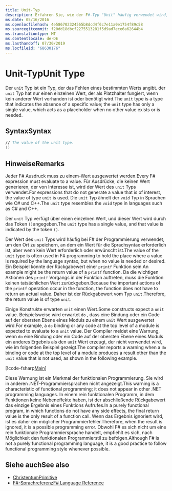 ```yaml
---
title: Unit-Typ
description: Erfahren Sie, wie der F#-Typ "Unit" häufig verwendet wird, um die Stelle zu speichern, in dem ein Wert durch die Syntax der erforderlich ist, wenn kein Wert erforderlich oder gewünscht ist.
ms.date: 05/16/2016
ms.openlocfilehash: 4e586702324565b8dcd4f6c7e11a0e1754f89c58
ms.sourcegitcommit: f20dd18dbcf2275513281f5d9ad7ece6a62644b4
ms.translationtype: MT
ms.contentlocale: de-DE
ms.lasthandoff: 07/30/2019
ms.locfileid: "68630176"
---
```

# <a name="unit-type"></a><span data-ttu-id="de55a-103">Unit-Typ</span><span class="sxs-lookup"><span data-stu-id="de55a-103">Unit Type</span></span>

<span data-ttu-id="de55a-104">Der `unit` Typ ist ein Typ, der das Fehlen eines bestimmten Werts angibt. der `unit` Typ hat nur einen einzelnen Wert, der als Platzhalter fungiert, wenn kein anderer Wert vorhanden ist oder benötigt wird.</span><span class="sxs-lookup"><span data-stu-id="de55a-104">The `unit` type is a type that indicates the absence of a specific value; the `unit` type has only a single value, which acts as a placeholder when no other value exists or is needed.</span></span>

## <a name="syntax"></a><span data-ttu-id="de55a-105">Syntax</span><span class="sxs-lookup"><span data-stu-id="de55a-105">Syntax</span></span>

```fsharp
// The value of the unit type.
()
```

## <a name="remarks"></a><span data-ttu-id="de55a-106">Hinweise</span><span class="sxs-lookup"><span data-stu-id="de55a-106">Remarks</span></span>

<span data-ttu-id="de55a-107">Jeder F# Ausdruck muss zu einem-Wert ausgewertet werden.</span><span class="sxs-lookup"><span data-stu-id="de55a-107">Every F# expression must evaluate to a value.</span></span> <span data-ttu-id="de55a-108">Für Ausdrücke, die keinen Wert generieren, der von Interesse ist, wird der Wert des `unit` Typs verwendet.</span><span class="sxs-lookup"><span data-stu-id="de55a-108">For expressions that do not generate a value that is of interest, the value of type `unit` is used.</span></span> <span data-ttu-id="de55a-109">Die `unit` Typ ähnelt der `void` Typ in Sprachen wie C# und C++.</span><span class="sxs-lookup"><span data-stu-id="de55a-109">The `unit` type resembles the `void` type in languages such as C# and C++.</span></span>

<span data-ttu-id="de55a-110">Der `unit` Typ verfügt über einen einzelnen Wert, und dieser Wert wird durch das Token `()`angegeben.</span><span class="sxs-lookup"><span data-stu-id="de55a-110">The `unit` type has a single value, and that value is indicated by the token `()`.</span></span>

<span data-ttu-id="de55a-111">Der Wert des `unit` Typs wird häufig bei F# der Programmierung verwendet, um den Ort zu speichern, an dem ein Wert für die Sprachsyntax erforderlich ist, aber wenn kein Wert erforderlich oder erwünscht ist.</span><span class="sxs-lookup"><span data-stu-id="de55a-111">The value of the `unit` type is often used in F# programming to hold the place where a value is required by the language syntax, but when no value is needed or desired.</span></span> <span data-ttu-id="de55a-112">Ein Beispiel könnte der Rückgabewert einer `printf` Funktion sein.</span><span class="sxs-lookup"><span data-stu-id="de55a-112">An example might be the return value of a `printf` function.</span></span> <span data-ttu-id="de55a-113">Da die wichtigen Aktionen des `printf` Vorgangs in der Funktion auftreten, muss die Funktion keinen tatsächlichen Wert zurückgeben.</span><span class="sxs-lookup"><span data-stu-id="de55a-113">Because the important actions of the `printf` operation occur in the function, the function does not have to return an actual value.</span></span> <span data-ttu-id="de55a-114">Daher ist der Rückgabewert vom Typ `unit`.</span><span class="sxs-lookup"><span data-stu-id="de55a-114">Therefore, the return value is of type `unit`.</span></span>

<span data-ttu-id="de55a-115">Einige Konstrukte erwarten `unit` einen Wert.</span><span class="sxs-lookup"><span data-stu-id="de55a-115">Some constructs expect a `unit` value.</span></span> <span data-ttu-id="de55a-116">Beispielsweise wird erwartet `do` , dass eine Bindung oder ein Code auf der obersten Ebene eines Moduls zu einem `unit` Wert ausgewertet wird.</span><span class="sxs-lookup"><span data-stu-id="de55a-116">For example, a `do` binding or any code at the top level of a module is expected to evaluate to a `unit` value.</span></span> <span data-ttu-id="de55a-117">Der Compiler meldet eine Warnung, wenn `do` eine Bindung oder ein Code auf der obersten Ebene eines Moduls ein anderes Ergebnis als den `unit` Wert erzeugt, der nicht verwendet wird, wie im folgenden Beispiel gezeigt.</span><span class="sxs-lookup"><span data-stu-id="de55a-117">The compiler reports a warning when a `do` binding or code at the top level of a module produces a result other than the `unit` value that is not used, as shown in the following example.</span></span>

[!code-fsharp[Main](~/samples/snippets/fsharp/lang-ref-1/snippet901.fs)]

<span data-ttu-id="de55a-118">Diese Warnung ist ein Merkmal der funktionalen Programmierung. Sie wird in anderen .NET-Programmiersprachen nicht angezeigt.</span><span class="sxs-lookup"><span data-stu-id="de55a-118">This warning is a characteristic of functional programming; it does not appear in other .NET programming languages.</span></span> <span data-ttu-id="de55a-119">In einem rein funktionalen Programm, in dem Funktionen keine Nebeneffekte haben, ist der abschließende Rückgabewert das einzige Ergebnis eines Funktions Aufrufes.</span><span class="sxs-lookup"><span data-stu-id="de55a-119">In a purely functional program, in which functions do not have any side effects, the final return value is the only result of a function call.</span></span> <span data-ttu-id="de55a-120">Wenn das Ergebnis ignoriert wird, ist es daher ein möglicher Programmierfehler.</span><span class="sxs-lookup"><span data-stu-id="de55a-120">Therefore, when the result is ignored, it is a possible programming error.</span></span> <span data-ttu-id="de55a-121">Obwohl F# es sich nicht um eine rein funktionale Programmiersprache handelt, empfiehlt es sich, nach Möglichkeit den funktionalen Programmierstil zu befolgen.</span><span class="sxs-lookup"><span data-stu-id="de55a-121">Although F# is not a purely functional programming language, it is a good practice to follow functional programming style whenever possible.</span></span>

## <a name="see-also"></a><span data-ttu-id="de55a-122">Siehe auch</span><span class="sxs-lookup"><span data-stu-id="de55a-122">See also</span></span>

- [<span data-ttu-id="de55a-123">Christentum</span><span class="sxs-lookup"><span data-stu-id="de55a-123">Primitive</span></span>](primitive-types.md)
- [<span data-ttu-id="de55a-124">F#-Sprachreferenz</span><span class="sxs-lookup"><span data-stu-id="de55a-124">F# Language Reference</span></span>](index.md)
